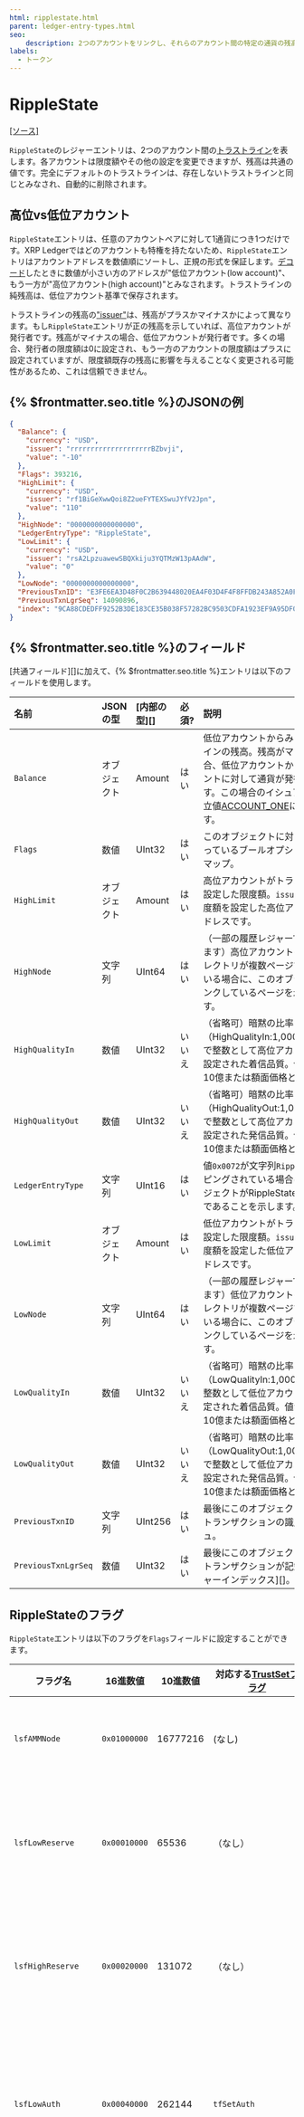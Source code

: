 ```yaml
---
html: ripplestate.html
parent: ledger-entry-types.html
seo:
    description: 2つのアカウントをリンクし、それらのアカウント間の特定の通貨の残高を追跡します。トラストラインのコンセプトは、このオブジェクトタイプを抽象化することです。
labels:
  - トークン
---
```

# RippleState
[[ソース]](https://github.com/XRPLF/rippled/blob/5d2d88209f1732a0f8d592012094e345cbe3e675/src/ripple/protocol/impl/LedgerFormats.cpp#L70 "Source")

`RippleState`のレジャーエントリは、2つのアカウント間の[トラストライン](../../../../concepts/tokens/fungible-tokens/index.md)を表します。各アカウントは限度額やその他の設定を変更できますが、残高は共通の値です。完全にデフォルトのトラストラインは、存在しないトラストラインと同じとみなされ、自動的に削除されます。

## 高位vs低位アカウント

`RippleState`エントリは、任意のアカウントペアに対して1通貨につき1つだけです。XRP Ledgerではどのアカウントも特権を持たないため、`RippleState`エントリはアカウントアドレスを数値順にソートし、正規の形式を保証します。[デコード](../../../../concepts/accounts/addresses.md#アドレスのエンコード)したときに数値が小さい方のアドレスが"低位アカウント(low account)"、もう一方が"高位アカウント(high account)"とみなされます。トラストラインの純残高は、低位アカウント基準で保存されます。

トラストラインの残高の["issuer"](../../../../concepts/tokens/fungible-tokens/index.md)は、残高がプラスかマイナスかによって異なります。もし`RippleState`エントリが正の残高を示していれば、高位アカウントが発行者です。残高がマイナスの場合、低位アカウントが発行者です。多くの場合、発行者の限度額は0に設定され、もう一方のアカウントの限度額はプラスに設定されていますが、限度額既存の残高に影響を与えることなく変更される可能性があるため、これは信頼できません。


## {% $frontmatter.seo.title %}のJSONの例

```json
{
  "Balance": {
    "currency": "USD",
    "issuer": "rrrrrrrrrrrrrrrrrrrrBZbvji",
    "value": "-10"
  },
  "Flags": 393216,
  "HighLimit": {
    "currency": "USD",
    "issuer": "rf1BiGeXwwQoi8Z2ueFYTEXSwuJYfV2Jpn",
    "value": "110"
  },
  "HighNode": "0000000000000000",
  "LedgerEntryType": "RippleState",
  "LowLimit": {
    "currency": "USD",
    "issuer": "rsA2LpzuawewSBQXkiju3YQTMzW13pAAdW",
    "value": "0"
  },
  "LowNode": "0000000000000000",
  "PreviousTxnID": "E3FE6EA3D48F0C2B639448020EA4F03D4F4F8FFDB243A852A0F59177921B4879",
  "PreviousTxnLgrSeq": 14090896,
  "index": "9CA88CDEDFF9252B3DE183CE35B038F57282BC9503CDFA1923EF9A95DF0D6F7B"
}
```

## {% $frontmatter.seo.title %}のフィールド

[共通フィールド][]に加えて、{% $frontmatter.seo.title %}エントリは以下のフィールドを使用します。

| 名前                 | JSONの型   | [内部の型][]  | 必須? | 説明 |
|:--------------------|:-----------|:------------|:------|:----|
| `Balance`           | オブジェクト | Amount      | はい   | 低位アカウントからみたトラストラインの残高。残高がマイナスの場合、低位アカウントから高位アカウントに対して通貨が発行されています。この場合のイシュアーは常に中立値[ACCOUNT_ONE](../../../../concepts/accounts/addresses.md#特別なアドレス)に設定されます。 |
| `Flags`             | 数値        | UInt32      | はい   | このオブジェクトに対して有効になっているブールオプションのビットマップ。 |
| `HighLimit`         | オブジェクト | Amount      | はい   | 高位アカウントがトラストラインに設定した限度額。`issuer`は、この限度額を設定した高位アカウントのアドレスです。 |
| `HighNode`          | 文字列      | UInt64      | はい   | （一部の履歴レジャーでは省略されます）高位アカウントの所有者ディレクトリが複数ページで構成されている場合に、このオブジェクトにリンクしているページを示すヒントです。 |
| `HighQualityIn`     | 数値       | UInt32       | いいえ | （省略可）暗黙の比率（HighQualityIn:1,000,000,000）で整数として高位アカウントにより設定された着信品質。値が0の場合は10億または額面価格と同等です。 |
| `HighQualityOut`    | 数値       | UInt32       | いいえ | （省略可）暗黙の比率（HighQualityOut:1,000,000,000）で整数として高位アカウントにより設定された発信品質。値が0の場合は10億または額面価格と同等です。 |
| `LedgerEntryType`   | 文字列      | UInt16      | はい   | 値`0x0072`が文字列`RippleState`にマッピングされている場合は、このオブジェクトがRippleStateオブジェクトであることを示します。 |
| `LowLimit`          | オブジェクト | Amount      | はい   | 低位アカウントがトラストラインに設定した限度額。`issuer`は、この限度額を設定した低位アカウントのアドレスです。 |
| `LowNode`           | 文字列      | UInt64      | はい   | （一部の履歴レジャーでは省略されます）低位アカウントの所有者ディレクトリが複数ページで構成されている場合に、このオブジェクトにリンクしているページを示すヒントです。 |
| `LowQualityIn`      | 数値       | UInt32       | いいえ | （省略可）暗黙の比率（LowQualityIn:1,000,000,000）で整数として低位アカウントにより設定された着信品質。値が0の場合は10億または額面価格と同等です。 |
| `LowQualityOut`     | 数値       | UInt32       | いいえ | （省略可）暗黙の比率（LowQualityOut:1,000,000,000）で整数として低位アカウントにより設定された発信品質。値が0の場合は10億または額面価格と同等です。 |
| `PreviousTxnID`     | 文字列     | UInt256      | はい   | 最後にこのオブジェクトを変更したトランザクションの識別用ハッシュ。 |
| `PreviousTxnLgrSeq` | 数値       | UInt32       | はい   | 最後にこのオブジェクトを変更したトランザクションが記録された[レジャーインデックス][]。 |

## RippleStateのフラグ

`RippleState`エントリは以下のフラグを`Flags`フィールドに設定することができます。

| フラグ名           | 16進数値       | 10進数値 | 対応する[TrustSetフラグ](../../transactions/types/trustset.md#trustsetのフラグ) | 説明 | 
|-------------------|--------------|----------|-------------|------------------------|
| `lsfAMMNode`      | `0x01000000` | 16777216 | (なし)  | このトラストラインがAMMアカウントに紐づくことを表します。 |
| `lsfLowReserve`   | `0x00010000` | 65536    | （なし） | このRippleStateオブジェクトは[低位アカウント所有者の準備金に資金を供給します](#所有者の準備金への資金供給)。 |
| `lsfHighReserve`  | `0x00020000` | 131072   | （なし） | このRippleStateオブジェクトは[高位アカウント所有者の準備金に資金を供給します](#所有者の準備金への資金供給)。 |
| `lsfLowAuth`      | `0x00040000` | 262144   | `tfSetAuth` | 低位アカウントにより、高位アカウントが低位アカウントのイシュアンスを保有することが承認されています。 |
| `lsfHighAuth`     | `0x00080000` | 524288   | `tfSetAuth` | 高位アカウントにより、低位アカウントが高位アカウントのイシュアンスを保有することが承認されています。 |
| `lsfLowNoRipple`  | `0x00100000` | 1048576  | `tfSetNoRipple` | 低位アカウントで、このトラストラインから、同じアカウントのNoRippleフラグが設定されている他のトラストラインへの[Ripplingが無効化されています](../../../../concepts/tokens/fungible-tokens/rippling.md)。 |
| `lsfHighNoRipple` | `0x00200000` | 2097152   | `tfSetNoRipple` | 高位アカウントで、このトラストラインから、同じアカウントのNoRippleフラグが設定されている他のトラストラインへの[Ripplingが無効化されています](../../../../concepts/tokens/fungible-tokens/rippling.md)。 |
| `lsfLowFreeze`    | `0x00400000` | 4194304  | `tfSetFreeze` | 低位アカウントがトラストラインをフリーズしており、高位アカウントから資産を移動できません。 |
| `lsfHighFreeze`   | `0x00800000` | 8388608  | `tfSetFreeze` | 高位アカウントがトラストラインをフリーズしており、低位アカウントから資産を移動できません。 |
| `lsfLowDeepFreeze` | `0x02000000` | 33554432 |`tfSetLowDeepFreeze` | 低位アカウントがトラストラインをディープフリーズしており、高位アカウントは資産を移動できません。 |
| `lsfHighDeepFreeze` | `0x04000000` | 67108864 | `tfSetHighDeepFreeze` | 高位アカウントがトラストラインをディープフリーズしており、低位アカウントは資産を移動できません。 |

トラストラインによって接続された2つのアカウントは、[TrustSetトランザクション][]を使用して、それぞれの設定を変更することができます。


## {% $frontmatter.seo.title %}の準備金
<a id="contributing-to-the-owner-reserve"></a>

`RippleState`エントリは、接続するアカウントの一方または両方の[所有者準備金](../../../../concepts/accounts/reserves.md#所有者準備金)の対象の1つとしてカウントされます。一般的なケースでは、トークンの所有者は準備金を支払う必要があり、トークンの発行者は準備金を支払いません。

特に、そのアカウントがトラストラインをデフォルト以外の状態に変更した場合、そのエントリはアカウントの準備金にカウントされます。`lsfLowReserve`フラグと`lsfHighReserve`フラグは、どのアカウントが所有者の準備金に責任を持つかを示します。プロトコルはトラストラインを変更すると自動的にこれらのフラグを設定します。

トラストラインのデフォルト以外の状態に反映される値は以下の通りです。

| 高位アカウントに責任がある場合の条件 | 低位アカウントに責任がある場合の条件 |
|-----------------------|----------------------|
| `Balance`がマイナスである（高位アカウントが通貨を保有している） | `Balance`がプラスである（低位アカウントが通貨を保有している） |
| `HighLimit`が`0`ではない | `LowLimit`が`0`ではない |
| `LowQualityIn`が`0`でも`1000000000`でもない | `HighQualityIn`が`0`でも`1000000000`でもない |
| `LowQualityOut`が`0`でも `1000000000`でもない | `HighQualityOut`が`0`でも`1000000000`でもない |
| `lsfHighNoRipple`フラグがデフォルト状態ではない | `lsfLowNoRipple`フラグがデフォルト状態ではない |
| `lsfHighFreeze`フラグが有効である | `lsfLowFreeze`フラグが有効である |

**`lsfLowAuth`**フラグと **`lsfHighAuth`**フラグは無効にできないため、デフォルト状態に不利に作用することはありません。

2つのNoRippleフラグのデフォルト状態は、対応するAccountRootオブジェクトの[lsfDefaultRippleフラグ](accountroot.md#accountrootのフラグ)の状態によって異なります。DefaultRippleが無効の場合（デフォルト）、アカウントのすべてのトラストラインのlsfNoRippleフラグはデフォルトで _有効_ となります。アカウントがDefaultRippleを有効にすると、アカウントのトラストラインのlsfNoRippleフラグはデフォルトで _無効_ となります（Ripplingが有効になります）。

{% admonition type="info" name="注記" %}`rippled`バージョン0.27.3（2015年3月10日）にてDefaultRippleフラグが導入される前は、すべてのトラストラインはデフォルトで両方のNoRippleフラグが無効になっていました（Ripplingは有効）。{% /admonition %}

XRP Ledgerは遅延評価を使用して所有者準備金を計算しています。つまり、アカウントがDefaultRippleフラグを変更してそのすべてのトラストラインのデフォルト状態を変更しても、変更後しばらくの間はアカウントの準備金が同じ状態で維持されます。アカウントがトラストラインを変更すると、プロトコルは個々のトラストラインがデフォルト状態にあるか否かや、所有者準備金への資金供給の必要性を再評価します。

## RippleState IDのフォーマット

RippleStateオブジェクトのIDは、以下の値がこの順序で連結されている[SHA-512ハーフ][]です。

* RippleStateスペースキー（`0x0072`）
* 低位アカウントのAccountID
* 高位アカウントのAccountID
* トラストラインの160ビットの通貨コード

{% raw-partial file="/docs/_snippets/common-links.md" /%}
